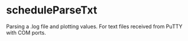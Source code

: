 # scheduleParseTxt
Parsing a .log file and plotting values. For text files received from PuTTY with COM ports.
